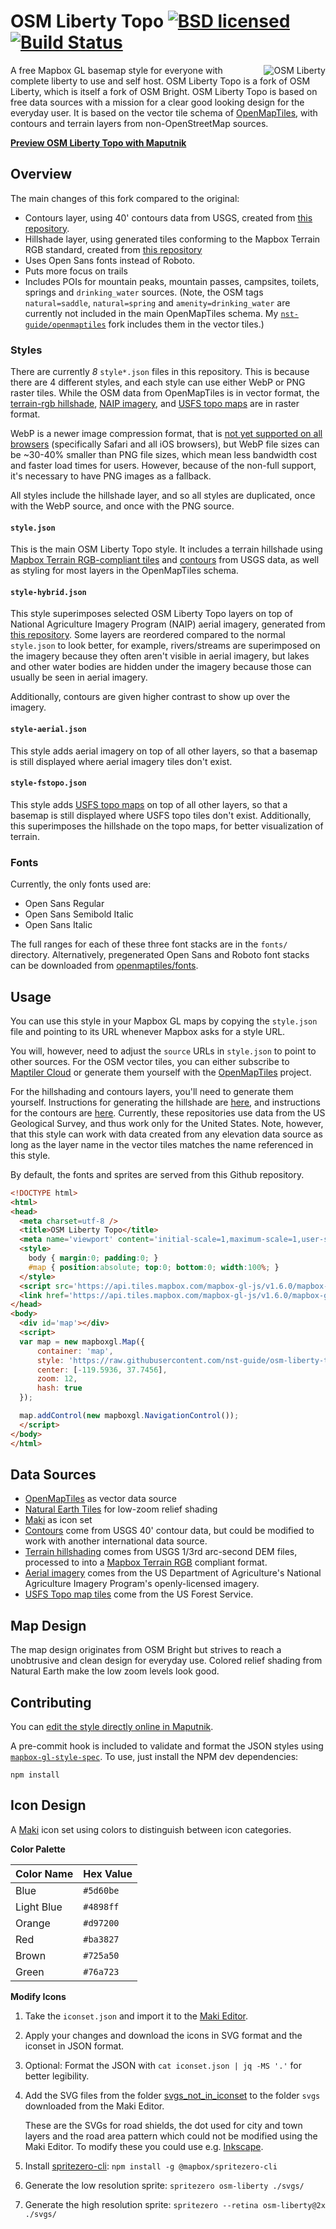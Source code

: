 # OSM Liberty Topo [![BSD licensed](https://img.shields.io/badge/license-BSD-blue.svg)](https://github.com/maputnik/osm-liberty/blob/gh-pages/LICENSE.md) [![Build Status](https://travis-ci.org/nst-guide/osm-liberty-topo.svg?branch=gh-pages)](https://travis-ci.org/nst-guide/osm-liberty-topo)

<img align="right" alt="OSM Liberty" src="logo.png" />

A free Mapbox GL basemap style for everyone with complete liberty to use and
self host. OSM Liberty Topo is a fork of OSM Liberty, which is itself a fork of
OSM Bright. OSM Liberty Topo is based on free data sources with a mission for a
clear good looking design for the everyday user. It is based on the vector tile
schema of [OpenMapTiles](https://github.com/openmaptiles/openmaptiles), with
contours and terrain layers from non-OpenStreetMap sources.

**[Preview OSM Liberty Topo with Maputnik](https://maputnik.github.io/editor/?style=https://raw.githubusercontent.com/nst-guide/osm-liberty-topo/gh-pages/style.json)**

## Overview

The main changes of this fork compared to the original:

- Contours layer, using 40' contours data from USGS, created from [this repository](https://github.com/nst-guide/contours).
- Hillshade layer, using generated tiles conforming to the Mapbox Terrain RGB standard, created from [this repository](https://github.com/nst-guide/terrain)
- Uses Open Sans fonts instead of Roboto.
- Puts more focus on trails
- Includes POIs for mountain peaks, mountain passes, campsites, toilets, springs
  and `drinking_water` sources. (Note, the OSM tags `natural=saddle`,
  `natural=spring` and `amenity=drinking_water` are currently not included in
  the main OpenMapTiles schema. My
  [`nst-guide/openmaptiles`](https://github.com/nst-guide/openmaptiles) fork
  includes them in the vector tiles.)

### Styles

There are currently _8_ `style*.json` files in this repository. This is because
there are 4 different styles, and each style can use either WebP or PNG raster
tiles. While the OSM data from OpenMapTiles is in vector format, the
[terrain-rgb hillshade](https://github.com/nst-guide/terrain), [NAIP
imagery](https://github.com/nst-guide/naip), and [USFS topo
maps](https://github.com/nst-guide/fstopo) are in raster format.

WebP is a newer image compression format, that is [not yet supported on all
browsers](https://caniuse.com/#feat=webp) (specifically Safari and all iOS
browsers), but WebP file sizes can be ~30-40% smaller than PNG file sizes, which
mean less bandwidth cost and faster load times for users. However, because of
the non-full support, it's necessary to have PNG images as a fallback.

All styles include the hillshade layer, and so all styles are duplicated, once
with the WebP source, and once with the PNG source.

#### `style.json`

This is the main OSM Liberty Topo style. It includes a terrain hillshade using
[Mapbox Terrain RGB-compliant tiles](https://github.com/nst-guide/terrain) and
[contours](https://github.com/nst-guide/contours) from USGS data, as well as
styling for most layers in the OpenMapTiles schema.

#### `style-hybrid.json`

This style superimposes selected OSM Liberty Topo layers on top of National
Agriculture Imagery Program (NAIP) aerial imagery, generated from [this
repository](https://github.com/nst-guide/naip). Some layers are reordered
compared to the normal `style.json` to look better, for example, rivers/streams
are superimposed on the imagery because they often aren't visible in aerial
imagery, but lakes and other water bodies are hidden under the imagery because
those can usually be seen in aerial imagery.

Additionally, contours are given higher contrast to show up over the imagery.

#### `style-aerial.json`

This style adds aerial imagery on top of all other layers, so that a basemap is
still displayed where aerial imagery tiles don't exist.

#### `style-fstopo.json`

This style adds [USFS topo maps](https://github.com/nst-guide/fstopo) on top of
all other layers, so that a basemap is still displayed where USFS topo tiles
don't exist. Additionally, this superimposes the hillshade on the topo maps, for
better visualization of terrain.

### Fonts

Currently, the only fonts used are:

- Open Sans Regular
- Open Sans Semibold Italic
- Open Sans Italic

The full ranges for each of these three font stacks are in the `fonts/`
directory. Alternatively, pregenerated Open Sans and Roboto font stacks can be
downloaded from
[openmaptiles/fonts](https://github.com/openmaptiles/fonts/releases).

## Usage

You can use this style in your Mapbox GL maps by copying the `style.json` file
and pointing to its URL whenever Mapbox asks for a style URL.

You will, however, need to adjust the `source` URLs in `style.json` to point to
other sources. For the OSM vector tiles, you can either subscribe to [Maptiler
Cloud](https://www.maptiler.com/cloud/) or generate them yourself with the
[OpenMapTiles](https://github.com/openmaptiles/openmaptiles) project.

For the hillshading and contours layers, you'll need to generate them yourself.
Instructions for generating the hillshade are
[here](https://github.com/nst-guide/terrain), and instructions for the
contours are [here](https://github.com/nst-guide/contours). Currently, these
repositories use data from the US Geological Survey, and thus work only for the
United States. Note, however, that this style can work with data created from
any elevation data source as long as the layer name in the vector tiles matches
the name referenced in this style.

By default, the fonts and sprites are served from this Github repository.

```html
<!DOCTYPE html>
<html>
<head>
  <meta charset=utf-8 />
  <title>OSM Liberty Topo</title>
  <meta name='viewport' content='initial-scale=1,maximum-scale=1,user-scalable=no' />
  <style>
    body { margin:0; padding:0; }
    #map { position:absolute; top:0; bottom:0; width:100%; }
  </style>
  <script src='https://api.tiles.mapbox.com/mapbox-gl-js/v1.6.0/mapbox-gl.js'></script>
  <link href='https://api.tiles.mapbox.com/mapbox-gl-js/v1.6.0/mapbox-gl.css' rel='stylesheet' />
</head>
<body>
  <div id='map'></div>
  <script>
  var map = new mapboxgl.Map({
      container: 'map',
      style: 'https://raw.githubusercontent.com/nst-guide/osm-liberty-topo/gh-pages/style.json',
      center: [-119.5936, 37.7456],
      zoom: 12,
      hash: true
  });

  map.addControl(new mapboxgl.NavigationControl());
  </script>
</body>
</html>
```

## Data Sources

- [OpenMapTiles](http://openmaptiles.org/) as vector data source
- [Natural Earth Tiles](https://klokantech.github.io/naturalearthtiles/) for low-zoom relief shading
- [Maki](https://www.mapbox.com/maki-icons/) as icon set
- [Contours](https://github.com/nst-guide/contours) come from USGS 40' contour
  data, but could be modified to work with another international data source.
- [Terrain hillshading](https://github.com/nst-guide/hillshade) comes from USGS
  1/3rd arc-second DEM files, processed to into a [Mapbox Terrain
  RGB](https://docs.mapbox.com/help/troubleshooting/access-elevation-data/#mapbox-terrain-rgb)
  compliant format.
- [Aerial imagery](https://github.com/nst-guide/naip) comes from the US
  Department of Agriculture's National Agriculture Imagery Program's
  openly-licensed imagery.
- [USFS Topo map tiles](https://github.com/nst-guide/fstopo) come from the US Forest Service.

## Map Design

The map design originates from OSM Bright but strives to reach a unobtrusive and clean design for everyday use.
Colored relief shading from Natural Earth make the low zoom levels look good.

## Contributing

You can [edit the style directly online in
Maputnik](https://maputnik.github.io/editor?style=https://raw.githubusercontent.com/nst-guide/osm-liberty-topo/gh-pages/style.json).

A pre-commit hook is included to validate and format the JSON styles using
[`mapbox-gl-style-spec`](https://www.npmjs.com/package/@mapbox/mapbox-gl-style-spec).
To use, just install the NPM dev dependencies:
```
npm install
```

## Icon Design

A [Maki](https://github.com/mapbox/maki) icon set using colors to distinguish between icon categories.

**Color Palette**

Color Name   | Hex Value
-------------|----------
Blue         | `#5d60be`
Light Blue   | `#4898ff`
Orange       | `#d97200`
Red          | `#ba3827`
Brown        | `#725a50`
Green        | `#76a723`

**Modify Icons**

1. Take the `iconset.json` and import it to the [Maki Editor](https://www.mapbox.com/maki-icons/editor/).
2. Apply your changes and download the icons in SVG format and the iconset in JSON format.
3. Optional: Format the JSON with `cat iconset.json | jq -MS '.'` for better legibility.
4. Add the SVG files from the folder
    [svgs_not_in_iconset](https://github.com/maputnik/osm-liberty-topo/tree/gh-pages/svgs/svgs_not_in_iconset)
    to the folder `svgs` downloaded from the Maki Editor.

    These are the SVGs for road shields, the dot used for city and town layers
    and the road area pattern which could not be modified using the Maki Editor.
    To modify these you could use e.g. [Inkscape](https://inkscape.org).

5. Install [spritezero-cli](https://github.com/mapbox/spritezero-cli): `npm install -g @mapbox/spritezero-cli`
6. Generate the low resolution sprite: `spritezero osm-liberty ./svgs/`
7. Generate the high resolution sprite: `spritezero --retina osm-liberty@2x ./svgs/`
